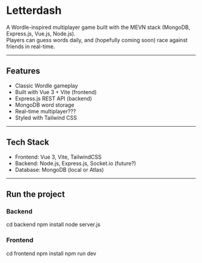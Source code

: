 # Letterdash

A Wordle-inspired multiplayer game built with the MEVN stack (MongoDB, Express.js, Vue.js, Node.js).  
Players can guess words daily, and (hopefully coming soon) race against friends in real-time.

---

## Features
- Classic Wordle gameplay
- Built with Vue 3 + Vite (frontend)
- Express.js REST API (backend)
- MongoDB word storage
- Real-time multiplayer???
- Styled with Tailwind CSS

---

## Tech Stack
- Frontend: Vue 3, Vite, TailwindCSS  
- Backend: Node.js, Express.js, Socket.io (future?)  
- Database: MongoDB (local or Atlas)  

---

## Run the project
### Backend
cd backend
npm install
node server.js

### Frontend
cd frontend
npm install
npm run dev
